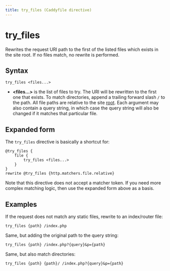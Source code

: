 ```yaml
---
title: try_files (Caddyfile directive)
---
```


# try_files

Rewrites the request URI path to the first of the listed files which exists in the site root. If no files match, no rewrite is performed.


## Syntax

```
try_files <files...>
```

- **<files...>** is the list of files to try. The URI will be rewritten to the first one that exists. To match directories, append a trailing forward slash `/` to the path. All file paths are relative to the site [root](/docs/caddyfile/directives/root). Each argument may also contain a query string, in which case the query string will also be changed if it matches that particular file.


## Expanded form

The `try_files` directive is basically a shortcut for:

```
@try_files {
	file {
		try_files <files...>
	}
}
rewrite @try_files {http.matchers.file.relative}
```

Note that this directive does not accept a matcher token. If you need more complex matching logic, then use the expanded form above as a basis.


## Examples

If the request does not match any static files, rewrite to an index/router file:

```
try_files {path} /index.php
```

Same, but adding the original path to the query string:

```
try_files {path} /index.php?{query}&p={path}
```

Same, but also match directories:

```
try_files {path} {path}/ /index.php?{query}&p={path}
```
